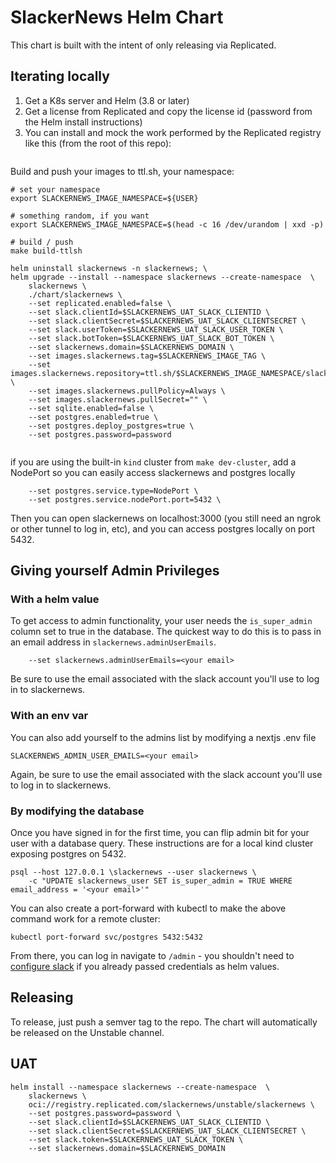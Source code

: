 # SlackerNews Helm Chart

This chart is built with the intent of only releasing via Replicated.

## Iterating locally

1. Get a K8s server and Helm (3.8 or later)
2. Get a license from Replicated and copy the license id (password from the Helm install instructions)
3. You can install and mock the work performed by the Replicated registry like this (from the root of this repo):

```

```

Build and push your images to ttl.sh, your namespace:

```
# set your namespace
export SLACKERNEWS_IMAGE_NAMESPACE=${USER}

# something random, if you want
export SLACKERNEWS_IMAGE_NAMESPACE=$(head -c 16 /dev/urandom | xxd -p)

# build / push
make build-ttlsh
```

```
helm uninstall slackernews -n slackernews; \
helm upgrade --install --namespace slackernews --create-namespace  \
    slackernews \
    ./chart/slackernews \
    --set replicated.enabled=false \
    --set slack.clientId=$SLACKERNEWS_UAT_SLACK_CLIENTID \
    --set slack.clientSecret=$SLACKERNEWS_UAT_SLACK_CLIENTSECRET \
    --set slack.userToken=$SLACKERNEWS_UAT_SLACK_USER_TOKEN \
    --set slack.botToken=$SLACKERNEWS_UAT_SLACK_BOT_TOKEN \
    --set slackernews.domain=$SLACKERNEWS_DOMAIN \
    --set images.slackernews.tag=$SLACKERNEWS_IMAGE_TAG \
    --set images.slackernews.repository=ttl.sh/$SLACKERNEWS_IMAGE_NAMESPACE/slackernews:12h \
    --set images.slackernews.pullPolicy=Always \
    --set images.slackernews.pullSecret="" \
    --set sqlite.enabled=false \
    --set postgres.enabled=true \
    --set postgres.deploy_postgres=true \
    --set postgres.password=password 
    
```

if you are using the built-in `kind` cluster from `make dev-cluster`, add a NodePort so you can easily access slackernews and postgres locally

```
    --set postgres.service.type=NodePort \
    --set postgres.service.nodePort.port=5432 \
```

Then you can open slackernews on localhost:3000 (you still need an ngrok or other tunnel to log in, etc), and you can
access postgres locally on port 5432.

## Giving yourself Admin Privileges


### With a helm value

To get access to admin functionality, your user needs the `is_super_admin` column set to true in the database. 
The quickest way to do this is to pass in an email address in `slackernews.adminUserEmails`.

```
    --set slackernews.adminUserEmails=<your email>
```

Be sure to use the email associated with the slack account you'll use to log in to slackernews.

### With an env var

You can also add yourself to the admins list by modifying a nextjs .env file

```env
SLACKERNEWS_ADMIN_USER_EMAILS=<your email>
```

Again, be sure to use the email associated with the slack account you'll use to log in to slackernews.

### By modifying the database

Once you have signed in for the first time, you can flip admin bit for your user with a database query. 
These instructions are for a local kind cluster exposing postgres on 5432. 

```shell
psql --host 127.0.0.1 \slackernews --user slackernews \
    -c "UPDATE slackernews_user SET is_super_admin = TRUE WHERE email_address = '<your email>'"
```

You can also create a port-forward with kubectl to make the above command work for a remote cluster:

```shell
kubectl port-forward svc/postgres 5432:5432
```

From there, you can log in navigate to `/admin` - you shouldn't need to [configure slack](../../CONTRIBUTING.md#configuring-a-slack-app) if you already passed credentials as helm values.

## Releasing

To release, just push a semver tag to the repo. The chart will automatically be released on the Unstable channel.

## UAT

```
helm install --namespace slackernews --create-namespace  \
    slackernews \
    oci://registry.replicated.com/slackernews/unstable/slackernews \
    --set postgres.password=password \
    --set slack.clientId=$SLACKERNEWS_UAT_SLACK_CLIENTID \
    --set slack.clientSecret=$SLACKERNEWS_UAT_SLACK_CLIENTSECRET \
    --set slack.token=$SLACKERNEWS_UAT_SLACK_TOKEN \
    --set slackernews.domain=$SLACKERNEWS_DOMAIN 
```
